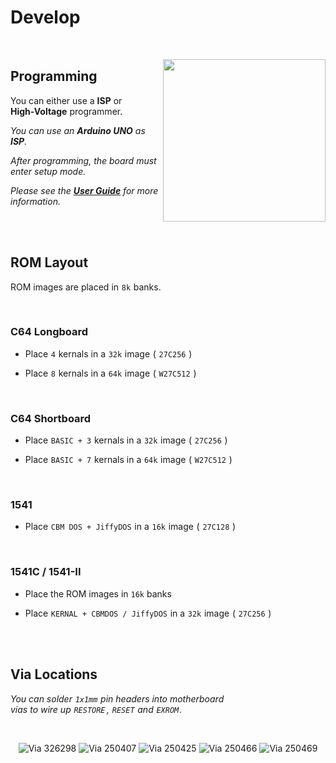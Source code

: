 
# Develop

<br>


<img
    src = '../User%20Guide/media/programming_isp.png'
    height = 260
    align = right
/>

## Programming

You can either use a **ISP** or <br>
**High-Voltage** programmer.

*You can use an **Arduino UNO** as **ISP**.*

*After programming, the board must enter setup mode.*

*Please see the **[User Guide]** for more information.*


<br>
<br>

## ROM Layout

ROM images are placed in `8k` banks.

<br>

### C64 Longboard

- Place `4` kernals in a `32k` image ( `27C256` )

- Place `8` kernals in a `64k` image ( `W27C512` )

<br>

### C64 Shortboard

- Place `BASIC + 3` kernals in a `32k` image ( `27C256` )

- Place `BASIC + 7` kernals in a `64k` image ( `W27C512` )

<br>

### 1541

- Place `CBM DOS + JiffyDOS` in a `16k` image ( `27C128` )

<br>

### 1541C / 1541-II

- Place the ROM images in `16k` banks

- Place `KERNAL + CBMDOS / JiffyDOS` in a `32k` image ( `27C256` )


<br>
<br>

## Via Locations

*You can solder `1x1mm` pin headers into motherboard* <br>
*vias to wire up `RESTORE` , `RESET` and `EXROM` .*

<br>

<div align = center>

![Via 326298]
![Via 250407]
![Via 250425]
![Via 250466]
![Via 250469]

</div>

<br>


<!----------------------------------------------------------------------------->

[User Guide]: ../User%20Guide

[Via 326298]: ../User%20Guide/media/wiring_326298.png
[Via 250407]: ../User%20Guide/media/wiring_250407.png
[Via 250425]: ../User%20Guide/media/wiring_250425.png
[Via 250466]: ../User%20Guide/media/wiring_250466.png
[Via 250469]: ../User%20Guide/media/wiring_250469.png
